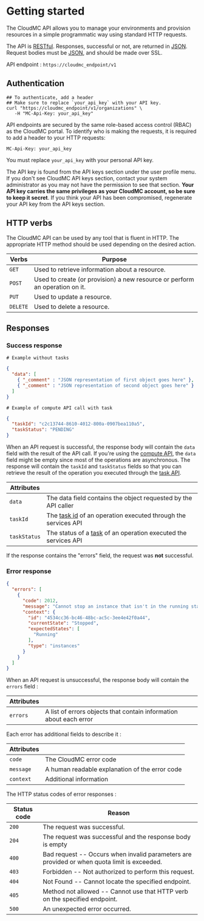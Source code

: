 # Getting started

The CloudMC API allows you to manage your environments and provision resources in a simple programmatic way using standard HTTP requests.

The API is  [RESTful](https://en.wikipedia.org/wiki/Representational_state_transfer). Responses, successful or not, are returned in [JSON](http://www.json.org/). Request bodies must be [JSON](http://www.json.org/), and should be made over SSL.

API endpoint : `https://cloudmc_endpoint/v1`

## Authentication

```shell
## To authenticate, add a header
## Make sure to replace `your_api_key` with your API key.
curl "https://cloudmc_endpoint/v1/organizations" \
   -H "MC-Api-Key: your_api_key"
```

API endpoints are secured by the same role-based access control (RBAC) as the CloudMC portal. To identify who is making the requests, it is required to add a header to your HTTP requests:

`MC-Api-Key: your_api_key`

<aside class="notice">
You must replace <code>your_api_key</code> with your personal API key.
</aside>

The API key is found from the API keys section under the user profile menu. If you don't see CloudMC API keys section, contact your system administrator as you may not have the permission to see that section. **Your API key carries the same privileges as your CloudMC account, so be sure to keep it secret**. If you think your API has been compromised, regenerate your API key from the API keys section.

## HTTP verbs
The CloudMC API can be used by any tool that is fluent in HTTP. The appropriate HTTP method should be used depending on the desired action.

Verbs | Purpose
------ | -------
`GET` | Used to retrieve information about a resource.
`POST` | Used to create (or provision) a new resource or perform an operation on it.
`PUT` | Used to update a resource.
`DELETE` | Used to delete a resource.

## Responses
### Success response
<!--
```json
{
  "data": [
    { "_comment" : "JSON representation of first object goes here" },
    { "_comment" : "JSON representation of second object goes here" }
  ],
  "metadata": {
    "pageSize": 2,
    "pageCurrent": 1,
    "recordCount": 2,
    "sortField": "templateName",
    "sortOrder": "ASC"
  }
}
```
-->
```shell
# Example without tasks
```
```json
{
  "data": [
    { "_comment" : "JSON representation of first object goes here" },
    { "_comment" : "JSON representation of second object goes here" }
  ]
}
```
```shell
# Example of compute API call with task
```
```json
{
  "taskId": "c2c13744-8610-4012-800a-0907bea110a5",
  "taskStatus": "PENDING"
}
```
When an API request is successful, the response body will contain the `data` field with the result of the API call. If you're using the [compute API](#compute-api), the `data` field might be empty since most of the operations are asynchronous. The response will contain the `taskId` and `taskStatus` fields so that you can retrieve the result of the operation you executed through the [task API](#tasks).

Attributes | &nbsp;
--- | ---
`data` | The data field contains the object requested by the API caller
`taskId` | The [task id](#tasks) of an operation executed through the services API
`taskStatus` | The status of a [task](#tasks) of an operation executed the services API
<!--
`metadata` | The metadata is an optionally returned field containing paging and sorting information
-->

<aside class="notice">
If the response contains the "errors" field, the request was <strong>not</strong> successful.
</aside>

### Error response

```json
{
  "errors": [
    {
      "code": 2012,
      "message": "Cannot stop an instance that isn't in the running state",
      "context": {
        "id": "4534cc36-bc46-48bc-ac5c-3ee4e42f0a44",
        "currentState": "Stopped",
        "expectedStates": [
          "Running"
        ],
        "type": "instances"
      }
    }
  ]
}
```

When an API request is unsuccessful, the response body will contain the `errors` field :

Attributes | &nbsp;
--- | ---
`errors` | A list of errors objects that contain information about each error

Each error has additional fields to describe it :

Attributes | &nbsp;
--- | ---
`code` | The CloudMC error code
`message` | A human readable explanation of the error code
`context` | Additional information

The HTTP status codes of error responses :

Status code | Reason
----------- | -------
`200` | The request was successful.
`204` | The request was successful and the response body is empty
`400` | Bad request -- Occurs when invalid parameters are provided or when quota limit is exceeded.
`403` | Forbidden -- Not authorized to perform this request.
`404` | Not Found -- Cannot locate the specified endpoint.
`405` | Method not allowed -- Cannot use that HTTP verb on the specified endpoint.
`500` | An unexpected error occurred.
<!--
## Paging & sorting
All `GET` endpoints returning a list of objects support pagination. The desired page of result is specified by providing the following HTTP query parameters:

Name | Description
------------------- | -----------
`page_number` | The page of data to retrieve
`page_size` | The number of items to display per page
`sort_by` | The field name to sort by
`sort_order` | The sort order (ASC or DESC)
-->
